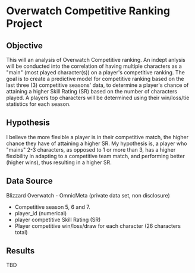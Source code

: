 # Overwatch Competitive Ranking Project

## Objective
This will an analysis of Overwatch Competitive ranking. An indept anlysis will be conducted into the correlation of having multiple characters as a "main" (most played character(s)) on a player's competitive ranking. The goal is to create a predictive model for competitive ranking based on the last three (3) competitive seasons' data, to determine a player's chance of attaining a higher Skill Rating (SR) based on the number of characters played. A players top characters will be determined using their win/loss/tie statistics for each season. 


## Hypothesis
I believe the more flexible a player is in their competitive match, the higher chance they have of attaining a higher SR. My hypothesis is, a player who "mains" 2-3 characters, as opposed to 1 or more than 3, has a higher flexibility in adapting to a competitive team match, and performing better (higher wins), thus resulting in a higher SR.


## Data Source
Blizzard Overwatch - OmnicMeta (private data set, non disclosure)
* Competitive season 5, 6 and 7.
* player_id (numerical)
* player competitive Skill Rating (SR)
* Player competitive win/loss/draw for each character (26 characters total)

## Results
TBD
